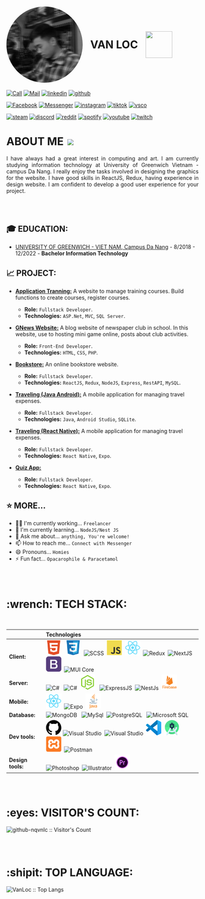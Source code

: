 <h1 align="left" style="font-weight:700; display: flex; align-items: center; gap: 20px;"><img src="https://github.com/github-nqvnlc/github-nqvnlc/blob/main/img/avatar.jpg?raw=true" style="border-radius:100%; width:200px; height:auto"> VAN LOC <img src="https://media0.giphy.com/media/QssGEmpkyEOhBCb7e1/giphy.gif?cid=ecf05e47d07gohmnbz1jk0t0qy10bd46yycyn3tryb9a1hx6&ep=v1_stickers_search&rid=giphy.gif&ct=s" style="width:70px; height:70px; object-fit: cover;"></h1>
<p align="center"></p>

[![Call](https://img.shields.io/badge/Phone-45834B?style=for-the-badge&logo=whatsapp&logoColor=white)](tel:84582070987)
[![Mail](https://img.shields.io/badge/Mail-EA4334?style=for-the-badge&logo=Gmail&logoColor=white)](mailto:locnv14@gmail.com)
[![linkedin](https://img.shields.io/badge/linkedin-1DA1F2?style=for-the-badge&logo=linkedin&logoColor=white)](https://www.linkedin.com/in/linkedlocnv14/)
[![github](https://img.shields.io/badge/GIThub-161B22?style=for-the-badge&logo=github&logoColor=white)](https://github.com/github-nqvnlc)

[![Facebook](https://img.shields.io/badge/facebook-0A66C2?style=for-the-badge&logo=facebook&logoColor=white)](https://vsco.co/vsco-nqvnlc/gallery)
[![Messenger](https://img.shields.io/badge/messenger-0091F2?style=for-the-badge&logo=messenger&logoColor=white)](https://www.messenger.com/t/fb.nqvnlc)
[![instagram](https://img.shields.io/badge/instagram-FE016A?style=for-the-badge&logo=instagram&logoColor=white)](https://www.instagram.com/_ins.nqvnlc_)
[![tiktok](https://img.shields.io/badge/tiktok-000000?style=for-the-badge&logo=tiktok&logoColor=white)](https://www.tiktok.com/@tik.vanloc)
[![vsco](https://img.shields.io/badge/vsco-white?style=for-the-badge&logo=vsco&logoColor=000)](https://vsco.co/vsco-nqvnlc/gallery)

[![steam](https://img.shields.io/badge/steam-13223A?style=for-the-badge&logo=steam&logoColor=white)](https://steamcommunity.com/id/uzmki/)
[![discord](https://img.shields.io/badge/discord-292841?style=for-the-badge&logo=discord&logoColor=white)](https://discord.gg/FRUv5WYH)
[![reddit](https://img.shields.io/badge/reddit-FF541F?style=for-the-badge&logo=reddit&logoColor=white)](https://www.reddit.com/user/Phantomm148)
[![spotify](https://img.shields.io/badge/spotify-1ED760?style=for-the-badge&logo=spotify&logoColor=white)](https://open.spotify.com/user/31lojsvg7gwxremwmfd4qt2n2zda)
[![youtube](https://img.shields.io/badge/youtube-FF0A00?style=for-the-badge&logo=youtube&logoColor=white)](https://www.youtube.com/channel/UCCMxC2e8K71LTPwlf0Nponw)
[![twitch](https://img.shields.io/badge/twitch-772BE8?style=for-the-badge&logo=twitch&logoColor=white)](https://www.twitch.tv/phantomm148)

<h1  align="left">ABOUT ME<img src="https://media1.giphy.com/media/fAbbq1tF99d0uiizsr/giphy.gif?cid=ecf05e47iqsvdpcxqymtxfhrcjqezoj9m6btk9to5jeae9ve&ep=v1_stickers_search&rid=giphy.gif&ct=s" width="70" style="margin-left: 10px"></h1>


<p align="justify"> I have always had a great interest in computing and art. I am currently studying information technology at University of Greenwich Vietnam - campus Da Nang. I really enjoy the tasks involved in designing the graphics for the website. I have good skills in ReactJS, Redux, having experience in design website. I am confident to develop a good user experience for your project.</p>

<br/>
<br/>

## :mortar_board: EDUCATION:

- [UNIVERSITY OF GREENWICH - VIET NAM, Campus Da Nang](https://greenwich.edu.vn/) - 8/2018 - 12/2022 - **Bachelor Information Technology**
  <br/>

## :chart_with_upwards_trend: PROJECT:

- **[Application Tranning:](https://github.com/github-nqvnlc/WebApplicationTraining)** A website to manage training courses. Build functions to create courses, register courses.

  - **Role:** `Fullstack Developer`.
  - **Technologies:** `ASP.Net`, `MVC`, `SQL Server`.

- **[GNews Website:](https://github.com/TanToan99/GNEWS-Website)** A blog website of newspaper club in school. In this website, use to hosting mini game online, posts about club activities.

  - **Role:** `Front-End Developer`.
  - **Technologies:** `HTML`, `CSS`, `PHP`.

- **[Bookstore:](https://github.com/github-nqvnlc/bookstore)** An online bookstore website.

  - **Role:** `Fullstack Developer`.
  - **Technologies:** `ReactJS`, `Redux`, `NodeJS`, `Express`, `RestAPI`, `MySQL`.

- **[Traveling (Java Android):](https://github.com/github-nqvnlc/Mobile_Application)** A mobile application for managing travel expenses.

  - **Role:** `Fullstack Developer`.
  - **Technologies:** `Java`, `Android Studio`, `SQLite`.

- **[Traveling (React Native):](https://github.com/github-nqvnlc/Mobile_Application_Expo)** A mobile application for managing travel expenses.
  - **Role:** `Fullstack Developer`.
  - **Technologies:** `React Native`, `Expo`.<br/>

- **[Quiz App:](https://github.com/github-nqvnlc/QuizApp)**
  - **Role:** `Fullstack Developer`.
  - **Technologies:** `React Native`, `Expo`.<br/>

## :star: MORE...

- 👩‍💻 I'm currently working... `Freelancer`
- 🧠 I'm currently learning... `NodeJS/Nest JS`
- 💬 Ask me about... `anything, You're welcome!`
- 📫 How to reach me... `Connect with Messenger`
- 😄 Pronouns... `Homies`
- ⚡️ Fun fact... `Opacarophile & Paracetamol`

<br/>
<br/>

<h1> :wrench: TECH STACK: </h1>
<br/>

|                   | Technologies                                                                                                                                                                                                                                                                                                                                                                                                                                                                                                                                                                                                                                                                                                                                                                                                                                                                                                                                                                                                                                                                                                                                                                                                                                                                                                                                                                                                                                                                                                                                                                                                                                                                                                                                                                                                                                                                   |
| ----------------- | :----------------------------------------------------------------------------------------------------------------------------------------------------------------------------------------------------------------------------------------------------------------------------------------------------------------------------------------------------------------------------------------------------------------------------------------------------------------------------------------------------------------------------------------------------------------------------------------------------------------------------------------------------------------------------------------------------------------------------------------------------------------------------------------------------------------------------------------------------------------------------------------------------------------------------------------------------------------------------------------------------------------------------------------------------------------------------------------------------------------------------------------------------------------------------------------------------------------------------------------------------------------------------------------------------------------------------------------------------------------------------------------------------------------------------------------------------------------------------------------------------------------------------------------------------------------------------------------------------------------------------------------------------------------------------------------------------------------------------------------------------------------------------------------------------------------------------------------------------------------------------- |
| **Client:**       | <img  src="https://raw.githubusercontent.com/devicons/devicon/1119b9f84c0290e0f0b38982099a2bd027a48bf1/icons/html5/html5-plain.svg" alt="HTML5" width="40" height="40"/> &nbsp; <img  src="https://raw.githubusercontent.com/devicons/devicon/1119b9f84c0290e0f0b38982099a2bd027a48bf1/icons/css3/css3-original.svg" alt="CSS3" width="40" height="40"/> &nbsp;<img  src="https://camo.githubusercontent.com/587d0f411b348ee05a53c7685b59142e0705ff8d06181d09008438c1a92f1a96/68747470733a2f2f7261776769742e636f6d2f736173732f736173732d736974652f6d61696e2f736f757263652f6173736574732f696d672f6c6f676f732f6c6f676f2e737667" alt="SCSS" width="40" height="40"/> &nbsp;<img  src="https://raw.githubusercontent.com/devicons/devicon/1119b9f84c0290e0f0b38982099a2bd027a48bf1/icons/javascript/javascript-original.svg" alt="JavaScript" width="40" height="40"/> &nbsp;<img  src="https://raw.githubusercontent.com/devicons/devicon/1119b9f84c0290e0f0b38982099a2bd027a48bf1/icons/react/react-original.svg" alt="ReactJS" width="40" height="40"/> &nbsp;<img  src="https://github.com/reduxjs/redux/blob/master/logo/logo.png?raw=true" alt="Redux" width="40" height="40"/> &nbsp;<img  src="https://camo.githubusercontent.com/e1e113df83e7731fdb90f6f0ab2eeb155fd1b48c27d99814dcf1c23c0acdc6a2/68747470733a2f2f6173736574732e76657263656c2e636f6d2f696d6167652f75706c6f61642f76313636323133303535392f6e6578746a732f49636f6e5f6461726b5f6261636b67726f756e642e706e67" alt="NextJS" width="40" height="40"/> &nbsp;<img  src="https://raw.githubusercontent.com/github/explore/80688e429a7d4ef2fca1e82350fe8e3517d3494d/topics/bootstrap/bootstrap.png" alt="Bootstrap" width="40" height="40"/> &nbsp;<img  src="https://github.com/mui/material-ui/raw/master/docs/public/static/logo.svg" alt="MUI Core" width="40" height="40"/> &nbsp;                              |
| **Server:**       | <img  src="https://seeklogo.com/images/C/c-sharp-c-logo-02F17714BA-seeklogo.com.png" alt="C#"  height="40"/> &nbsp; <img  src="https://upload.wikimedia.org/wikipedia/commons/thumb/e/ee/.NET_Core_Logo.svg/512px-.NET_Core_Logo.svg.png?20210328084203" alt="C#"  height="40"/> &nbsp;<img  src="https://raw.githubusercontent.com/devicons/devicon/1119b9f84c0290e0f0b38982099a2bd027a48bf1/icons/nodejs/nodejs-plain.svg" alt="NodeJS" width="40" height="40"/> &nbsp; <img src="https://img.icons8.com/ios/50/express-js.png" alt="ExpressJS"  height="40"/> &nbsp;<img  src="https://camo.githubusercontent.com/5f54c0817521724a2deae8dedf0c280a589fd0aa9bffd7f19fa6254bb52e996a/68747470733a2f2f6e6573746a732e636f6d2f696d672f6c6f676f2d736d616c6c2e737667" alt="NestJs" width="40" height="40"/> &nbsp;<img src="https://raw.githubusercontent.com/devicons/devicon/1119b9f84c0290e0f0b38982099a2bd027a48bf1/icons/firebase/firebase-plain-wordmark.svg" alt="Firebase" width="40" height="40"/> &nbsp;                                                                                                                                                                                                                                                                                                                                                                                                                                                                                                                                                                                                                                                                                                                                                                                                                                                                 |
| **Mobile:**       | <img  src="https://raw.githubusercontent.com/devicons/devicon/1119b9f84c0290e0f0b38982099a2bd027a48bf1/icons/react/react-original.svg" alt="React Native" width="40" height="40"/> &nbsp;<img  src="https://github.com/expo/expo/raw/main/.github/resources/banner.png" alt="Expo" width="40" height="40"/> &nbsp;<img src="https://raw.githubusercontent.com/github/explore/5b3600551e122a3277c2c5368af2ad5725ffa9a1/topics/java/java.png" alt="Java" width="40" height="40"/> &nbsp;                                                                                                                                                                                                                                                                                                                                                                                                                                                                                                                                                                                                                                                                                                                                                                                                                                                                                                                                                                                                                                                                                                                                                                                                                                                                                                                                                                                         |
| **Database:**     | <img  src="https://github.com/mongodb/mongo/raw/master/docs/leaf.svg" alt="MongoDB" width="40" height="40"/> &nbsp; <img  src="https://www.mysql.com/common/logos/logo-mysql-170x115.png" alt="MySql"  height="40"/> &nbsp;<img  src="https://www.vectorlogo.zone/logos/postgresql/postgresql-vertical.svg" alt="PostgreSQL"  height="40"/> &nbsp; <img src="https://brandslogos.com/wp-content/uploads/images/microsoft-sql-server-logo.png" alt="Microsoft SQL" height="40"/> &nbsp;                                                                                                                                                                                                                                                                                                                                                                                                                                                                                                                                                                                                                                                                                                                                                                                                                                                                                                                                                                                                                                                                                                                                                                                                                                                                                                                                                                                         |
| **Dev tools:**    | <svg xmlns="http://www.w3.org/2000/svg" width="40" height="40" viewBox="0 0 24 24"><path d="M12 0c-6.626 0-12 5.373-12 12 0 5.302 3.438 9.8 8.207 11.387.599.111.793-.261.793-.577v-2.234c-3.338.726-4.033-1.416-4.033-1.416-.546-1.387-1.333-1.756-1.333-1.756-1.089-.745.083-.729.083-.729 1.205.084 1.839 1.237 1.839 1.237 1.07 1.834 2.807 1.304 3.492.997.107-.775.418-1.305.762-1.604-2.665-.305-5.467-1.334-5.467-5.931 0-1.311.469-2.381 1.236-3.221-.124-.303-.535-1.524.117-3.176 0 0 1.008-.322 3.301 1.23.957-.266 1.983-.399 3.003-.404 1.02.005 2.047.138 3.006.404 2.291-1.552 3.297-1.23 3.297-1.23.653 1.653.242 2.874.118 3.176.77.84 1.235 1.911 1.235 3.221 0 4.609-2.807 5.624-5.479 5.921.43.372.823 1.102.823 2.222v3.293c0 .319.192.694.801.576 4.765-1.589 8.199-6.086 8.199-11.386 0-6.627-5.373-12-12-12z"/></svg>&nbsp;<img  src="https://git-scm.com/images/logos/downloads/Git-Icon-1788C.png" alt="Visual Studio" width="40" height="40"/>&nbsp; <img  src="https://upload.wikimedia.org/wikipedia/commons/thumb/5/59/Visual_Studio_Icon_2019.svg/512px-Visual_Studio_Icon_2019.svg.png?20210214224138" alt="Visual Studio" width="40" height="40"/>&nbsp; <img  src="https://raw.githubusercontent.com/devicons/devicon/1119b9f84c0290e0f0b38982099a2bd027a48bf1/icons/vscode/vscode-original.svg" alt="VSCode" width="40" height="40"/>&nbsp; <img  src="https://raw.githubusercontent.com/github/explore/44926f43f6a0d183b5965bebd1e77069ab00c26a/topics/android-studio/android-studio.png" alt="Android Studio" width="40" height="40"/>&nbsp; <img  src="https://raw.githubusercontent.com/github/explore/581f63c6d5a258de4650c0adbfdfe2cc3ec92b43/topics/xampp/xampp.png" alt="XamPP" width="40" height="40"/>&nbsp; <img  src="https://avatars.githubusercontent.com/u/10251060?s=200&v=4" alt="Postman" width="40" height="40"/>&nbsp; |
| **Design tools:** | <img  src="https://github.com/Gictorbit/photoshopCClinux/raw/master/images/AdobePhotoshop-icon.png" alt="Photoshop" width="40" height="40"/>&nbsp; <img  src="https://github.com/Gictorbit/illustratorCClinux/raw/master/images/AiIcon.png" alt="Illustrator" width="40" height="40"/>&nbsp; <img  src="https://github.com/github-nqvnlc/github-nqvnlc/blob/main/img/pr.png?raw=true" alt="Pr" width="40" height="40"/>&nbsp;                                                                                                                                                                                                                                                                                                                                                                                                                                                                                                                                                                                                                                                                                                                                                                                                                                                                                                                                                                                                                                                                                                                                                                                                                                                                                                                                                                                                                                                  |

<br/>
<br/>

<h1> :eyes: VISITOR'S COUNT: </h1>
<p align="left"><img src="https://profile-counter.glitch.me/{github-nqvnlc}/count.svg" alt="github-nqvnlc :: Visitor's Count" width="60%"  /></p>

<br/>
<br/>

<h1> :shipit: TOP LANGUAGE: </h1>
<p align="left"><img src="https://github-readme-stats.vercel.app/api/top-langs/?username=github-nqvnlc&langs_count=10&theme=codeSTACKr&layout=compact" alt="VanLoc :: Top Langs" width="60%"/></p>
<!-- <h4 align="left">Profile stats :musical_keyboard:</h4>

<p align="left"><img src="https://github-readme-stats.vercel.app/api?username=github-nqvnlc&show_icons=true&theme=synthwave" alt="github-nqvnlc :: Profile Stats" width="70%"/></p> -->

<!---
github-nqvnlc/github-nqvnlc is a ✨ special ✨ repository because its `README.md` (this file) appears on your GitHub profile.
You can click the Preview link to take a look at your changes.
--->
